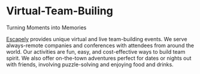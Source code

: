 # Virtual-Team-Builing
Turning Moments into Memories


[Escapely](https://escapely.com/) provides unique virtual and live team-building events. We serve always-remote companies and conferences with attendees from around the world. Our activities are fun, easy, and cost-effective ways to build team spirit. We also offer on-the-town adventures perfect for dates or nights out with friends, involving puzzle-solving and enjoying food and drinks.
